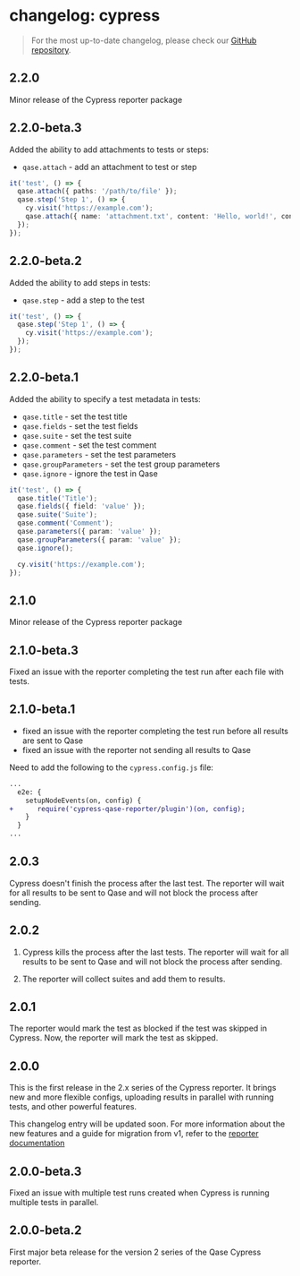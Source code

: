 # changelog: cypress

> For the most up-to-date changelog, please check our [GitHub repository](https://github.com/qase-tms/qase-javascript/blob/main/qase-cypress/changelog.md).

## 2.2.0


Minor release of the Cypress reporter package

## 2.2.0-beta.3


Added the ability to add attachments to tests or steps:

- `qase.attach` - add an attachment to test or step

```ts
it('test', () => {
  qase.attach({ paths: '/path/to/file' });
  qase.step('Step 1', () => {
    cy.visit('https://example.com');
    qase.attach({ name: 'attachment.txt', content: 'Hello, world!', contentType: 'text/plain' });
  });
});
```

## 2.2.0-beta.2


Added the ability to add steps in tests:

- `qase.step` - add a step to the test

```ts
it('test', () => {
  qase.step('Step 1', () => {
    cy.visit('https://example.com');
  });
});
```

## 2.2.0-beta.1


Added the ability to specify a test metadata in tests:

- `qase.title` - set the test title
- `qase.fields` - set the test fields
- `qase.suite` - set the test suite
- `qase.comment` - set the test comment
- `qase.parameters` - set the test parameters
- `qase.groupParameters` - set the test group parameters
- `qase.ignore` - ignore the test in Qase

```ts
it('test', () => {
  qase.title('Title');
  qase.fields({ field: 'value' });
  qase.suite('Suite');
  qase.comment('Comment');
  qase.parameters({ param: 'value' });
  qase.groupParameters({ param: 'value' });
  qase.ignore();

  cy.visit('https://example.com');
});
```

## 2.1.0


Minor release of the Cypress reporter package

## 2.1.0-beta.3


Fixed an issue with the reporter completing the test run after each file with tests.

## 2.1.0-beta.1


- fixed an issue with the reporter completing the test run before all results are sent to Qase
- fixed an issue with the reporter not sending all results to Qase

Need to add the following to the `cypress.config.js` file:

```diff
...
  e2e: {
    setupNodeEvents(on, config) {
+      require('cypress-qase-reporter/plugin')(on, config);
    }
  }
...
```

## 2.0.3


Cypress doesn't finish the process after the last test.
The reporter will wait for all results to be sent to Qase and will not block the process after sending.

## 2.0.2


1. Cypress kills the process after the last tests.
   The reporter will wait for all results to be sent to Qase and will not block the process after sending.

2. The reporter will collect suites and add them to results.

## 2.0.1


The reporter would mark the test as blocked if the test was skipped in Cypress.
Now, the reporter will mark the test as skipped.

## 2.0.0


This is the first release in the 2.x series of the Cypress reporter.
It brings new and more flexible configs, uploading results in parallel with running tests,
and other powerful features.

This changelog entry will be updated soon.
For more information about the new features and a guide for migration from v1, refer to the
[reporter documentation](https://github.com/qase-tms/qase-javascript/tree/main/qase-cypress#readme)

## 2.0.0-beta.3

Fixed an issue with multiple test runs created when Cypress is running
multiple tests in parallel.

## 2.0.0-beta.2

First major beta release for the version 2 series of the Qase Cypress reporter.
